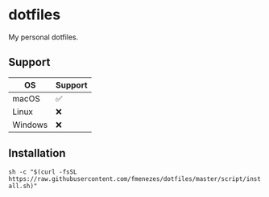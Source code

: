 # dotfiles

My personal dotfiles.

## Support

| OS | Support |
| --- | --- |
| macOS | :white_check_mark: |
| Linux | :x: |
| Windows | :x: |


## Installation

```sh -c "$(curl -fsSL https://raw.githubusercontent.com/fmenezes/dotfiles/master/script/install.sh)"```
